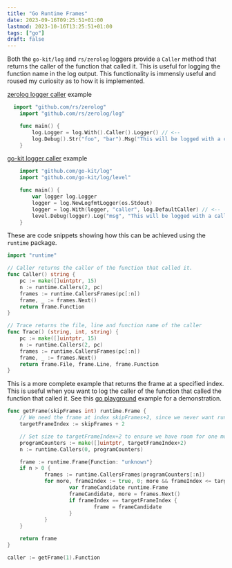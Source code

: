 ```yaml
---
title: "Go Runtime Frames"
date: 2023-09-16T09:25:51+01:00
lastmod: 2023-10-16T13:25:51+01:00
tags: ["go"]
draft: false
---
```


Both the `go-kit/log` and `rs/zerolog` loggers provide a `Caller` method that returns the caller of the function that called it. This is useful for logging the function name in the log output. This functionality is immensly useful and roused my curiosity as to how it is implemented.

[zerolog logger caller](https://github.com/rs/zerolog#add-file-and-line-number-to-log) example

```go
  import "github.com/rs/zerolog"
	import "github.com/rs/zerolog/log"

	func main() {
		log.Logger = log.With().Caller().Logger() // <--
		log.Debug().Str("foo", "bar").Msg("This will be logged with a caller")
	}
```

[go-kit logger caller](https://github.com/go-kit/log#timestamps-and-callers) example

```go
	import "github.com/go-kit/log"
	import "github.com/go-kit/log/level"

	func main() {
		var logger log.Logger
		logger = log.NewLogfmtLogger(os.Stdout)
		logger = log.With(logger, "caller", log.DefaultCaller) // <--
		level.Debug(logger).Log("msg", "This will be logged with a caller", "foo", "bar")
	}


```

These are code snippets showing how this can be achieved using the `runtime` package.

```go
import "runtime"

// Caller returns the caller of the function that called it.
func Caller() string {
	pc := make([]uintptr, 15)
	n := runtime.Callers(2, pc)
	frames := runtime.CallersFrames(pc[:n])
	frame, _ := frames.Next()
	return frame.Function
}

// Trace returns the file, line and function name of the caller
func Trace() (string, int, string) {
	pc := make([]uintptr, 15)
	n := runtime.Callers(2, pc)
	frames := runtime.CallersFrames(pc[:n])
	frame, _ := frames.Next()
	return frame.File, frame.Line, frame.Function
}
```

This is a more complete example that returns the frame at a specified index. This is useful when you want to log the caller of the function that called the function that called it. See this [go playground](https://go.dev/play/p/cv-SpkvexuM) example for a demonstration.

```go
func getFrame(skipFrames int) runtime.Frame {
	// We need the frame at index skipFrames+2, since we never want runtime.Callers and getFrame
	targetFrameIndex := skipFrames + 2

	// Set size to targetFrameIndex+2 to ensure we have room for one more caller than we need
	programCounters := make([]uintptr, targetFrameIndex+2)
	n := runtime.Callers(0, programCounters)

	frame := runtime.Frame{Function: "unknown"}
	if n > 0 {
			frames := runtime.CallersFrames(programCounters[:n])
			for more, frameIndex := true, 0; more && frameIndex <= targetFrameIndex; frameIndex++ {
					var frameCandidate runtime.Frame
					frameCandidate, more = frames.Next()
					if frameIndex == targetFrameIndex {
							frame = frameCandidate
					}
			}
	}

	return frame
}

caller := getFrame(1).Function
```
